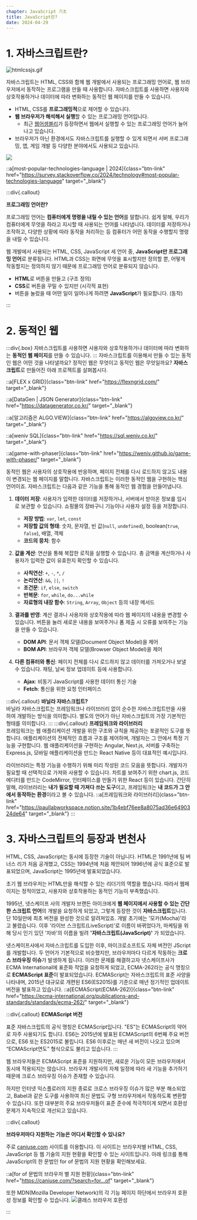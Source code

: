 ```yaml
---
chapter: JavaScript 기초
title: JavaScript란?
date: 2024-04-29
---
```


# 1. 자바스크립트란?

![htmlcssjs.gif](/images/essentials-javascript/chapter01/htmlcssjs.gif)

자바스크립트는 HTML, CSS와 함께 웹 개발에서 사용되는 프로그래밍 언어로, 웹 브라우저에서 동작하는 프로그램을 만들 때 사용합니다. 자바스크립트를 사용하면 사용자와 상호작용하거나 데이터에 따라 변화하는 동적인 웹 페이지를 만들 수 있습니다.

- HTML, CSS를 **프로그래밍적**으로 제어할 수 있습니다.
- **웹 브라우저가 해석해서 실행**할 수 있는 프로그래밍 언어입니다.
  - 최근 [웹어셈블리](https://developer.mozilla.org/ko/docs/WebAssembly/Concepts)가 등장하면서 웹에서 실행할 수 있는 프로그래밍 언어가 늘어나고 있습니다.
- 브라우저가 아닌 환경에서도 자바스크립트를 실행할 수 있게 되면서 서버 프로그래밍, 앱, 게임 개발 등 다양한 분야에서도 사용되고 있습니다.

![](/images/essentials-javascript/chapter01/survey.stackoverflow.co_2024_technology.png)

::a[most-popular-technologies-language | 2024]{class="btn-link" href="https://survey.stackoverflow.co/2024/technology#most-popular-technologies-language" target="\_blank"}

:::div{.callout}

**프로그래밍 언어란?**

프로그래밍 언어는 **컴퓨터에게 명령을 내릴 수 있는 언어**를 말합니다. 쉽게 말해, 우리가 컴퓨터에게 무엇을 하라고 지시할 때 사용되는 언어를 나타냅니다. 데이터를 저장하거나 조작하고, 다양한 상황에 따라 동작을 처리하는 등 컴퓨터가 어떤 동작을 수행할지 명령을 내릴 수 있습니다.

웹 개발에서 사용되는 HTML, CSS, JavaScript 세 언어 중, **JavaScript만 프로그래밍 언어**로 분류됩니다. HTML과 CSS는 화면에 무엇을 표시할지만 정의할 뿐, 어떻게 작동할지는 정의하지 않기 때문에 프로그래밍 언어로 분류되지 않습니다.

- **HTML**로 버튼을 만들고 (구조 정의)
- **CSS**로 버튼을 꾸밀 수 있지만 (시각적 표현)
- 버튼을 눌렀을 때 어떤 일이 일어나게 하려면 **JavaScript**가 필요합니다. (동작)

:::

# 2. 동적인 웹

:::div{.box}
자바스크립트를 사용하면 사용자와 상호작용하거나 데이터에 따라 변화하는 **동적인 웹 페이지**를 만들 수 있습니다.
:::
자바스크립트를 이용해서 만들 수 있는 동적인 웹은 어떤 것을 나타낼까요? 정적인 웹은 무엇이고 동적인 웹은 무엇일까요? **자바스크립트**로 만들어진 아래 프로젝트를 살펴봅시다.

::a[FLEX x GRID]{class="btn-link" href="https://flexngrid.com/" target="\_blank"}

::a[DataGen | JSON Generator]{class="btn-link" href="https://datagenerator.co.kr/" target="\_blank"}

::a[알고리즘은 ALGO.VIEW]{class="btn-link" href="https://algoview.co.kr/" target="\_blank"}

::a[weniv SQL]{class="btn-link" href="https://sql.weniv.co.kr/" target="\_blank"}

::a[game-with-phaser]{class="btn-link" href="https://weniv.github.io/game-with-phaser/" target="\_blank"}

동적인 웹은 사용자의 상호작용에 반응하며, 페이지 전체를 다시 로드하지 않고도 내용이 변경되는 웹 페이지를 말합니다. 자바스크립트는 이러한 동적인 웹을 구현하는 핵심 언어이죠.
자바스크립트는 다음과 같은 기능을 통해 동적인 웹 경험을 만들어냅니다.

1. **데이터 저장**: 사용자가 입력한 데이터를 저장하거나, 서버에서 받아온 정보를 임시로 보관할 수 있습니다. 쇼핑몰의 장바구니 기능이나 사용자 설정 등을 저장합니다.

   - **저장 방법**: `var`, `let`, `const`
   - **저장할 값의 형태**: 숫자, 문자열, 빈 값(`null`, `undefined`), boolean(`true`, `false`), 배열, 객체
   - **코드의 뭉치**: 함수

2. **값을 계산**: 연산을 통해 복잡한 로직을 실행할 수 있습니다. 총 금액을 계산하거나 사용자가 입력한 값이 유효한지 확인할 수 있습니다.

   - **사칙연산**: `+`, `-`, `*`, `/`
   - **논리연산**: `&&`, `||`, `!`
   - **조건문**: `if`, `else`, `switch`
   - **반복문**: `for`, `while`, `do...while`
   - **자료형의 내장 함수**: `String`, `Array`, `Object` 등의 내장 메서드

3. **결과를 반영**: 계산 결과나 사용자와 상호작용에 따라 웹 페이지의 내용을 변경할 수 있습니다. 버튼을 눌러 새로운 내용을 보여주거나 폼 제출 시 오류를 보여주는 기능을 만들 수 있습니다.

   - **DOM API**: 문서 객체 모델(Document Object Model)을 제어
   - **BOM API**: 브라우저 객체 모델(Browser Object Model)을 제어

4. **다른 컴퓨터와 통신**: 페이지 전체를 다시 로드하지 않고 데이터를 가져오거나 보낼 수 있습니다. 채팅, 날씨 정보 업데이트 등에 사용합니다.

   - **Ajax**: 비동기 JavaScript를 사용한 데이터 통신 기술
   - **Fetch**: 통신을 위한 요청 인터페이스

:::div{.callout}
**바닐라 자바스크립트?**  
바닐라 자바스크립트는 프레임워크나 라이브러리 없이 순수한 자바스크립트만을 사용하여 개발하는 방식을 의미합니다. 별도의 언어가 아닌 자바스크립트의 가장 기본적인 형태를 의미합니다.
:::
:::div{.callout}
**프레임워크와 라이브러리**  
프레임워크는 웹 애플리케이션 개발을 위한 구조와 규칙을 제공하는 포괄적인 도구를 뜻합니다. 애플리케이션의 전체적인 흐름과 구조를 제어하며, 개발자는 그 안에서 특정 기능을 구현합니다. 웹 애플리케이션을 구현하는 Angular, Next.js, 서버를 구축하는 Express.js, 모바일 애플리케이션을 만드는 React Native 등이 대표적인 예시입니다.

라이브러리는 특정 기능을 수행하기 위해 미리 작성된 코드 모음을 뜻합니다. 개발자가 필요할 때 선택적으로 가져와 사용할 수 있습니다. 차트를 보여주기 위한 chart.js, 코드 에디터를 만드는 CodeMirror, 인터페이스를 만들기 위한 React 등이 있습니다.
간단히 말해, 라이브러리는 **내가 필요할 때 가져다 쓰는 도구**이고, 프레임워크는 **내 코드가 그 안에서 동작하는 환경**이라고 볼 수 있습니다.
::a[프레임워크와 라이브러리]{class="btn-link" href="https://paullabworkspace.notion.site/1b4ebf76ee8a8075ad36e6490324de64" target="\_blank"}
:::

# 3. 자바스크립트의 등장과 변천사

HTML, CSS, JavaScript는 동시에 등장한 기술이 아닙니다. HTML은 1991년에 팀 버너스 리가 처음 공개했고, CSS는 1994년에 처음 제안되어 1996년에 공식 표준으로 발표되었으며, JavaScript는 1995년에 발표되었습니다.

초기 웹 브라우저는 HTML만을 해석할 수 있는 리더기의 역할을 했습니다. 따라서 웹페이지는 정적이었고, 사용자와 상호작용하는 동적인 기능이 부족했습니다.

1995년, 넷스케이프 사의 개발자 브랜든 아이크에게 **웹 페이지에서 사용할 수 있는 간단한 스크립트 언어**의 개발을 요청하게 되었고, 그렇게 등장한 것이 **자바스크립트**입니다. 단 10일만에 최초 버전을 완성한 것으로 알려져있죠. 개발 초기에는 '모카(Mocha)'라고 불렸습니다. 이후 '라이브 스크립트(LiveScript)'로 이름이 바뀌었다가, 마케팅을 위해 당시 인기 있던 '자바'의 이름을 빌려 **'자바스크립트(JavaScript)'** 가 되었습니다.

넷스케이프사에서 자바스크립트를 도입한 이후, 마이크로소프트도 자체 버전인 JScript를 개발합니다. 두 언어가 기본적으로 비슷했지만, 브라우저마다 다르게 작동하는 **크로스 브라우징 이슈**가 발생하게 됩니다. 이러한 문제를 해결하고자 넷스케이프사가 ECMA International에 표준화 작업을 요청하게 되었고, ECMA-262라는 공식 명칭으로 **ECMAScript 표준**이 발표되었습니다. ECMAScript는 자바스크립트의 표준 사양을 나타내며, 2015년 대규모로 개편된 ES6(ES2015)를 기준으로 매년 정기적인 업데이트 버전을 발표하고 있습니다.
::a[ECMAScript(ECMA-262)]{class="btn-link" href="https://ecma-international.org/publications-and-standards/standards/ecma-262/" target="\_blank"}

:::div{.callout}
**ECMAScript 버전**

표준 자바스크립트의 공식 명칭은 ECMAScript입니다. "ES"는 ECMAScript의 약어로 자주 사용되기도 합니다.
ES6는 2015년에 발표된 ECMAScript의 6번째 주요 버전으로, ES6 또는 ES2015로 불립니다. ES6 이후로는 매년 새 버전이 나오고 있으며 “ECMAScript연도” 형식으로도 불리고 있습니다.
:::

웹 브라우저들은 ECMAScript 표준을 지원하지만, 새로운 기능이 모든 브라우저에서 동시에 적용되지는 않습니다. 브라우저 개발사의 자체 일정에 따라 새 기능을 추가하기 때문에 크로스 브라우징 이슈가 존재할 수 있습니다.

하지만 인터넷 익스플로러의 지원 종료로 크로스 브라우징 이슈가 많은 부분 해소되었고, Babel과 같은 도구를 사용하여 최신 문법도 구형 브라우저에서 작동하도록 변환할 수 있습니다. 또한 대부분의 주요 브라우저들이 표준 준수에 적극적이게 되면서 호환성 문제가 지속적으로 개선되고 있습니다.

:::div{.callout}

**브라우저마다 지원하는 기능은 어디서 확인할 수 있나요?**

주로 [caniuse.com](https://caniuse.com/) 사이트를 이용합니다. 이 사이트는 브라우저별 HTML, CSS, JavaScript 등 웹 기술의 지원 현황을 확인할 수 있는 사이트입니다. 아래 링크를 통해 JavaScript의 한 문법인 for of 문법의 지원 현황을 확인해보세요.

::a[for of 문법의 브라우저 별 지원 현황]{class="btn-link" href="https://caniuse.com/?search=for...of" target="\_blank"}

또한 MDN(Mozilla Developer Network)의 각 기능 페이지 하단에서 브라우저 호환성 정보를 확인할 수 있습니다.
![클래스 브라우저 호환성](/images/essentials-javascript/chapter01/mdn.png)

:::
